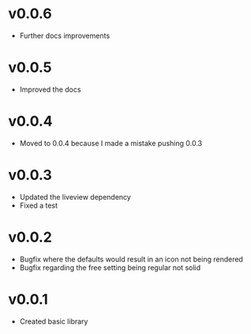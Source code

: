 # v0.0.6
- Further docs improvements

# v0.0.5
- Improved the docs

# v0.0.4
- Moved to 0.0.4 because I made a mistake pushing 0.0.3

# v0.0.3
- Updated the liveview dependency
- Fixed a test

# v0.0.2
- Bugfix where the defaults would result in an icon not being rendered
- Bugfix regarding the free setting being regular not solid

# v0.0.1
- Created basic library

